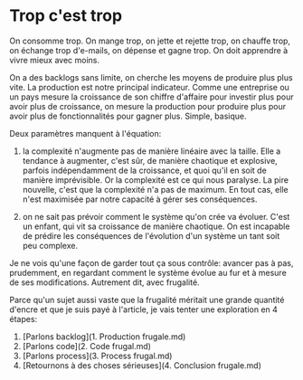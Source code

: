 # Trop c'est trop

On consomme trop.
On mange trop, on jette et rejette trop, on chauffe trop, on échange trop d'e-mails, on dépense et gagne trop.
On doit apprendre à vivre mieux avec moins.

On a des backlogs sans limite, on cherche les moyens de produire plus plus vite.
La production est notre principal indicateur.
Comme une entreprise ou un pays mesure la croissance de son chiffre d'affaire pour investir plus pour avoir plus de croissance,
on mesure la production pour produire plus pour avoir plus de fonctionnalités pour gagner plus. Simple, basique.

Deux paramètres manquent à l'équation:

1. la complexité n'augmente pas de manière linéaire avec la taille.
Elle a tendance à augmenter, c'est sûr, de manière chaotique et explosive, parfois indépendamment de la croissance,
et quoi qu'il en soit de manière imprévisible.
Or la complexité est ce qui nous paralyse.
La pire nouvelle, c'est que la complexité n'a pas de maximum.
En tout cas, elle n'est maximisée par notre capacité à gérer ses conséquences.

2. on ne sait pas prévoir comment le système qu'on crée va évoluer.
C'est un enfant, qui vit sa croissance de manière chaotique.
On est incapable de prédire les conséquences de l'évolution d'un système un tant soit peu complexe.

Je ne vois qu'une façon de garder tout ça sous contrôle:
avancer pas à pas, prudemment, en regardant comment le système évolue au fur et à mesure de ses modifications.
Autrement dit, avec frugalité.

Parce qu'un sujet aussi vaste que la frugalité méritait une grande quantité d'encre
et que je suis payé à l'article, je vais tenter une exploration en 4 étapes:

1. [Parlons backlog](1. Production frugale.md)
2. [Parlons code](2. Code frugal.md)
3. [Parlons process](3. Process frugal.md)
4. [Retournons à des choses sérieuses](4. Conclusion frugale.md)
